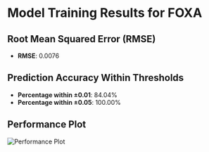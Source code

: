 # Model Training Results for FOXA

## Root Mean Squared Error (RMSE)
- **RMSE**: 0.0076

## Prediction Accuracy Within Thresholds
- **Percentage within ±0.01**: 84.04%
- **Percentage within ±0.05**: 100.00%

## Performance Plot
![Performance Plot](../imgs/FOXA.png)
